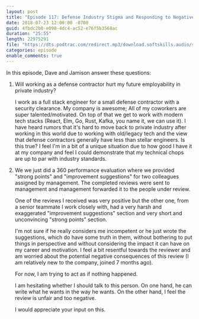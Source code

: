 ```yaml
---
layout: post
title: "Episode 117: Defense Industry Stigma and Responding to Negative Feedback"
date: 2018-07-23 12:00:00 -0700
guid: 4fbdc2b0-e098-4dc4-ac52-e76f5b3568ac
duration: "25:55"
length: 22975291
file: "https://dts.podtrac.com/redirect.mp3/download.softskills.audio/sse-117.mp3"
categories: episode
enable_comments: true
---
```


In this episode, Dave and Jamison answer these questions:

1. Will working as a defense contractor hurt my future employability in private industry?

   I work as a full stack engineer for a small defense contractor with a security clearance.  My company is awesome;  All of my coworkers are super talented/motivated.  On top of that we get to work with modern tech stacks (React, Elm, Go, Rust, Kafka, you name it, we can use it).  I have heard rumors that it's hard to move back to private industry after working in this world due to working with old/legacy tech and the view that defense contractors generally have less than stellar engineers.  Is this true?  I feel I'm in a bit of a unique situation due to how good I have it at my company and feel I could demonstrate that my technical chops are up to par with industry standards.

2. We we just did a 360 performance evaluation where we provided "strong points" and "improvement suggestions" for two colleagues assigned by  management. The completed reviews were sent to management and management forwarded it to the people under review. 

    One of the reviews I received was very positive but the other one, from a senior teammate I work closely with, had a very harsh and exaggerated  "improvement suggestions" section and very short and unconvincing "strong points" section.
    
    I'm not sure if he really considers me incompetent or he just wrote the suggestions, which do have some truth in them, without bothering to put things in perspective and without considering the impact it can have on my career and motivation. I feel a bit resentful towards the reviewer and am worried about the potential negative consequences of this review (I am relatively new to the company, joined 7 months ago). 
    
    For now, I am trying to act as if nothing happened.
    
    I am hesitating whether I should talk to this person. On one hand, he can write what he wants in the way he wants. On the other hand, I feel the review is unfair and too negative. 
    
    I would appreciate your input on this. 
